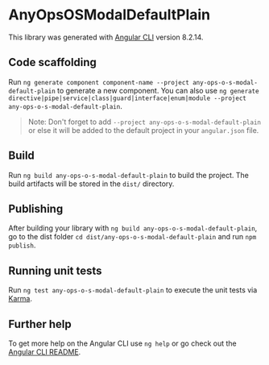 # AnyOpsOSModalDefaultPlain

This library was generated with [Angular CLI](https://github.com/angular/angular-cli) version 8.2.14.

## Code scaffolding

Run `ng generate component component-name --project any-ops-o-s-modal-default-plain` to generate a new component. You can also use `ng generate directive|pipe|service|class|guard|interface|enum|module --project any-ops-o-s-modal-default-plain`.
> Note: Don't forget to add `--project any-ops-o-s-modal-default-plain` or else it will be added to the default project in your `angular.json` file. 

## Build

Run `ng build any-ops-o-s-modal-default-plain` to build the project. The build artifacts will be stored in the `dist/` directory.

## Publishing

After building your library with `ng build any-ops-o-s-modal-default-plain`, go to the dist folder `cd dist/any-ops-o-s-modal-default-plain` and run `npm publish`.

## Running unit tests

Run `ng test any-ops-o-s-modal-default-plain` to execute the unit tests via [Karma](https://karma-runner.github.io).

## Further help

To get more help on the Angular CLI use `ng help` or go check out the [Angular CLI README](https://github.com/angular/angular-cli/blob/master/README.md).
